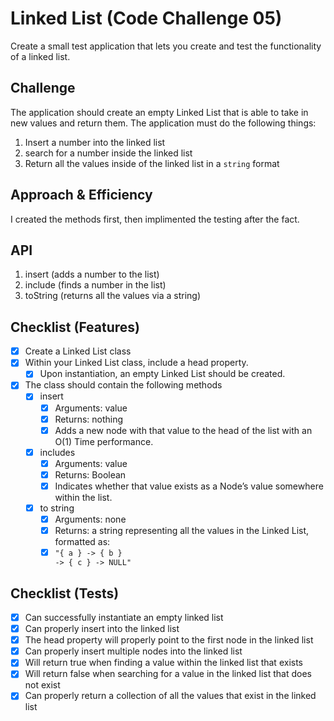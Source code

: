# Linked List (Code Challenge 05)
<!-- Short summary or background information -->
Create a small test application that lets you create and test the functionality of a linked list.

## Challenge
<!-- Description of the challenge -->
The application should create an empty Linked List that is able to take in new values and return them. The application must do the following things:

1. Insert a number into the linked list
2. search for a number inside the linked list
3. Return all the values inside of the linked list in a <code>string</code> format

## Approach & Efficiency
<!-- What approach did you take? Why? What is the Big O space/time for this approach? -->
I created the methods first, then implimented the testing after the fact.

## API
<!-- Description of each method publicly available to your Linked List -->
1. insert (adds a number to the list)
2. include (finds a number in the list)
3. toString (returns all the values via a string)

## Checklist (Features)

- [x] Create a Linked List class
- [x] Within your Linked List class, include a head property.
  - [x] Upon instantiation, an empty Linked List should be created.
- [x] The class should contain the following methods
  - [x] insert
    - [x] Arguments: value
    - [x] Returns: nothing
    - [x] Adds a new node with that value to the head of the list with an O(1) Time performance.
  - [x] includes
    - [x] Arguments: value
    - [x] Returns: Boolean
    - [x] Indicates whether that value exists as a Node’s value somewhere within the list.
  - [x] to string
    - [x] Arguments: none
    - [x] Returns: a string representing all the values in the Linked List, formatted as:
    - [x] <code>"{ a } -> { b } -> { c } -> NULL"</code>

## Checklist (Tests)

- [x] Can successfully instantiate an empty linked list
- [x] Can properly insert into the linked list
- [x] The head property will properly point to the first node in the linked list
- [x] Can properly insert multiple nodes into the linked list
- [x] Will return true when finding a value within the linked list that exists
- [x] Will return false when searching for a value in the linked list that does not exist
- [x] Can properly return a collection of all the values that exist in the linked list
